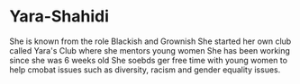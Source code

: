 # Yara-Shahidi
She is known from the role Blackish and Grownish
She started her own club called Yara's Club where she mentors young women
She has been working since she was 6 weeks old 
She soebds ger free time with young women to help cmobat issues such as diversity, racism and gender equality issues.
